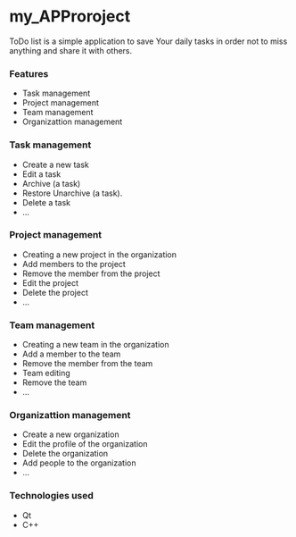 # my_APProroject
ToDo list is a simple application to save Your daily tasks in order not to miss anything and share it with others.
### Features
* Task management
* Project management
* Team management
* Organizattion management

### Task management
* Create a new task
* Edit a task
* Archive (a task)
* Restore Unarchive (a task).
* Delete a task
* ...

###  Project management
* Creating a new project in the organization
* Add members to the project
* Remove the member from the project
* Edit the project
* Delete the project
* ...

###  Team management
* Creating a new team in the organization
* Add a member to the team
* Remove the member from the team
* Team editing
* Remove the team
* ...

###  Organizattion management
* Create a new organization
* Edit the profile of the organization
* Delete the organization
* Add people to the organization
* ...

### Technologies used
* Qt
* C++
